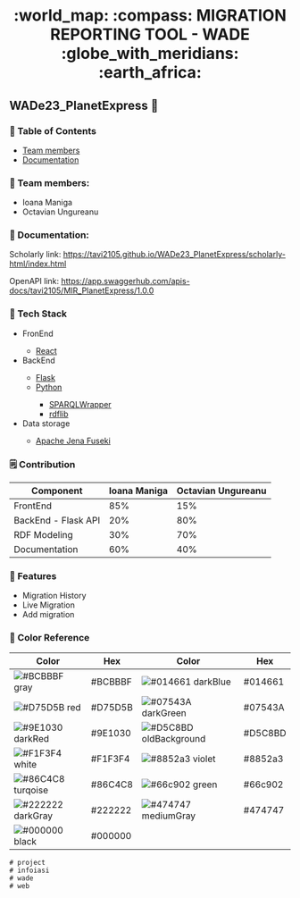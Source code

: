 <div align="center">
  <h1> :world_map: :compass: MIGRATION REPORTING TOOL - WADE :globe_with_meridians: :earth_africa: </h1>
</div>

## WADe23_PlanetExpress :rocket:
### :notebook_with_decorative_cover: Table of Contents
- [Team members](#team-members)
- [Documentation](#documentation)

### :running_shirt_with_sash: Team members:
<ul>
  <li>Ioana Maniga</li>
  <li>Octavian Ungureanu</li>
</ul>

### :paperclip: Documentation:
Scholarly link: https://tavi2105.github.io/WADe23_PlanetExpress/scholarly-html/index.html

OpenAPI link: https://app.swaggerhub.com/apis-docs/tavi2105/MIR_PlanetExpress/1.0.0

### :space_invader: Tech Stack

<ul>
  <li>FronEnd</li>
  <ul>
    <li><a href="https://react.dev/">React</a></li>
  </ul>
  <li>BackEnd</li>
  <ul>
    <li><a href="https://flask.palletsprojects.com/en/3.0.x/">Flask</a></li>
    <li><a href="https://www.python.org/">Python</a></li>
    <ul>
      <li><a href="https://pypi.org/project/SPARQLWrapper/">SPARQLWrapper</a></li>
      <li><a href="https://rdflib.readthedocs.io/en/stable/">rdflib</a></li>
    </ul>
  </ul>
  <li>Data storage</li>
  <ul>
    <li><a href="https://jena.apache.org/documentation/fuseki2/">Apache Jena Fuseki</a></li>
  </ul>
</ul>

### :spiral_notepad: Contribution
| Component           | Ioana Maniga  | Octavian Ungureanu            
| ------------------- | ------------- | ------------------ | 
| FrontEnd            |  85%          | 15%                |
| BackEnd - Flask API |  20%          | 80%                |
| RDF Modeling        |  30%          | 70%                |
| Documentation       |  60%          | 40%                |

### :dart: Features

- Migration History
- Live Migration
- Add migration

### :art: Color Reference

| Color             | Hex                                                                | Color             | Hex                                                                |
| ----------------- | ------------------------------------------------------------------ | ----------------- | ------------------------------------------------------------------ |
| ![#BCBBBF](https://via.placeholder.com/10/BCBBBF?text=+) gray     |  #BCBBBF | ![#014661](https://via.placeholder.com/10/014661?text=+) darkBlue      |  #014661 |
| ![#D75D5B](https://via.placeholder.com/10/D75D5B?text=+) red      |  #D75D5B | ![#07543A](https://via.placeholder.com/10/07543A?text=+) darkGreen     |  #07543A |
| ![#9E1030](https://via.placeholder.com/10/9E1030?text=+) darkRed  |  #9E1030 | ![#D5C8BD](https://via.placeholder.com/10/D5C8BD?text=+) oldBackground |  #D5C8BD |
| ![#F1F3F4](https://via.placeholder.com/10/F1F3F4?text=+) white    |  #F1F3F4 | ![#8852a3](https://via.placeholder.com/10/8852a3?text=+) violet        |  #8852a3 |
| ![#86C4C8](https://via.placeholder.com/10/86C4C8?text=+) turqoise |  #86C4C8 | ![#66c902](https://via.placeholder.com/10/BCBBBF?text=+) green         |  #66c902 |
| ![#222222](https://via.placeholder.com/10/222222?text=+) darkGray |  #222222 | ![#474747](https://via.placeholder.com/10/BCBBBF?text=+) mediumGray    |  #474747 |
| ![#000000](https://via.placeholder.com/10/BCBBBF?text=+) black    |  #000000 |





```
# project
# infoiasi
# wade
# web
```
